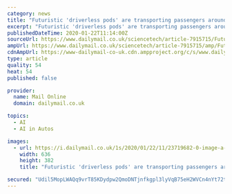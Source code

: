 ```yaml
---
category: news
title: "Futuristic 'driverless pods' are transporting passengers around a shopping centre"
excerpt: "Futuristic 'driverless pods' are transporting passengers around a shopping centre near ... They are trained with a wealth of information and vast databases of hundreds of thousands of clips which are processed using artificial intelligence to accurately identify people, signs and hazards. In LiDAR (light detection and ranging) scanning ..."
publishedDateTime: 2020-01-22T11:14:00Z
sourceUrl: https://www.dailymail.co.uk/sciencetech/article-7915715/Futuristic-driverless-pods-transporting-passengers-shopping-centre.html
ampUrl: https://www.dailymail.co.uk/sciencetech/article-7915715/amp/Futuristic-driverless-pods-transporting-passengers-shopping-centre.html
cdnAmpUrl: https://www-dailymail-co-uk.cdn.ampproject.org/c/s/www.dailymail.co.uk/sciencetech/article-7915715/amp/Futuristic-driverless-pods-transporting-passengers-shopping-centre.html
type: article
quality: 54
heat: 54
published: false

provider:
  name: Mail Online
  domain: dailymail.co.uk

topics:
  - AI
  - AI in Autos

images:
  - url: https://i.dailymail.co.uk/1s/2020/01/22/11/23719682-0-image-a-8_1579691467152.jpg
    width: 636
    height: 382
    title: "Futuristic 'driverless pods' are transporting passengers around a shopping centre"

secured: "Udil5MopLWAQq9vrT85KDydpw2QmoDNTjnfkgpl3lyVqB75eH2WVCn4nYt72tvLoOOLElagGkv0OMwDX57vKyskhYWgV3mHeFChTNaY5hgUgpiCs8L2KktRwdiY4WUrg9SjrcVuT16kek4EX8Fmg5ajijwBOhw+xF2hU9PX802dZkqmFKP5hY3L8xWsFrsylwCcKkTca66FxOJszKJlsDkSrQ/XuNIfevAlXugnwrIYZYhYq9+Tqrcz8imT+Mm72H1XWDAgnBuhMJNERxpVwnW3QF9eUxVifZNRbntL9z3zcDRddbrnHC0AgM3ryAZc5ZQ9lkKt7C7l1YQkeAtopJJ/lR6elp92TplfpEExzeFgSxz59LqO6sqMnvDV+0WsiXht2xZ4BVyndhSI0ZvdsFno60f8ovg5VGTGjVOb2snjXQsiMH3rko2Gb+3Tl5+5TK02bS30F1D3KyI3Mhsj0Vw==;0zLJZoAJ41D1txVtNJV6kA=="
---
```


